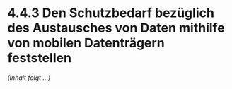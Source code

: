 # 4.4.3 Den Schutzbedarf bezüglich des Austausches von Daten mithilfe von mobilen Datenträgern feststellen

*(Inhalt folgt ...)*
